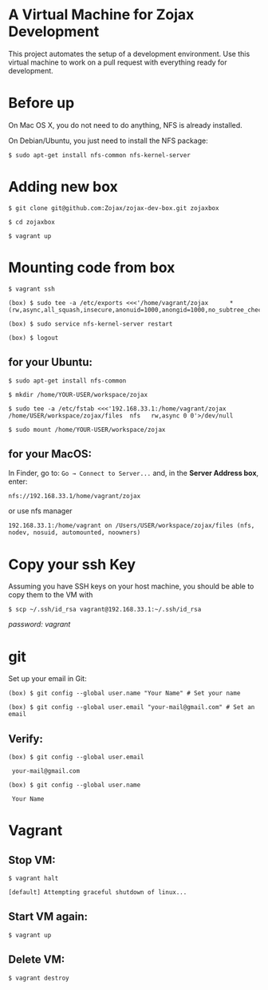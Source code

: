 A Virtual Machine for Zojax Development
=======================================

This project automates the setup of a development environment. Use this virtual machine to work on a pull request with everything ready for development.


Before up
=========


On Mac OS X, you do not need to do anything, NFS is already installed.

On Debian/Ubuntu, you just need to install the NFS package:

    $ sudo apt-get install nfs-common nfs-kernel-server


Adding new box
==============


    $ git clone git@github.com:Zojax/zojax-dev-box.git zojaxbox

    $ cd zojaxbox

    $ vagrant up


Mounting code from box
======================


    $ vagrant ssh

    (box) $ sudo tee -a /etc/exports <<<'/home/vagrant/zojax      *(rw,async,all_squash,insecure,anonuid=1000,anongid=1000,no_subtree_check)'>/dev/null

    (box) $ sudo service nfs-kernel-server restart

    (box) $ logout


for your Ubuntu:
----------------

    $ sudo apt-get install nfs-common

    $ mkdir /home/YOUR-USER/workspace/zojax

    $ sudo tee -a /etc/fstab <<<'192.168.33.1:/home/vagrant/zojax  /home/USER/workspace/zojax/files  nfs   rw,async 0 0'>/dev/null

    $ sudo mount /home/YOUR-USER/workspace/zojax


for your MacOS:
---------------

In Finder, go to: `Go → Connect to Server...` and, in the **Server Address box**, enter:

    nfs://192.168.33.1/home/vagrant/zojax


or use nfs manager

    192.168.33.1:/home/vagrant on /Users/USER/workspace/zojax/files (nfs, nodev, nosuid, automounted, noowners)


Copy your ssh Key
=================


Assuming you have SSH keys on your host machine, you should be able to copy them to the VM with

    $ scp ~/.ssh/id_rsa vagrant@192.168.33.1:~/.ssh/id_rsa

*password: vagrant*


git
===


Set up your email in Git:

    (box) $ git config --global user.name "Your Name" # Set your name

    (box) $ git config --global user.email "your-mail@gmail.com" # Set an email


Verify:
-------

    (box) $ git config --global user.email

     your-mail@gmail.com

    (box) $ git config --global user.name

     Your Name


Vagrant
=======


Stop VM:
--------

    $ vagrant halt

    [default] Attempting graceful shutdown of linux...


Start VM again:
---------------

    $ vagrant up


Delete VM:
----------

    $ vagrant destroy
